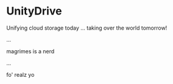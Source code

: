 UnityDrive
========
Unifying cloud storage today ... taking over the world tomorrow!

...

magrimes is a nerd

...

fo' realz yo

